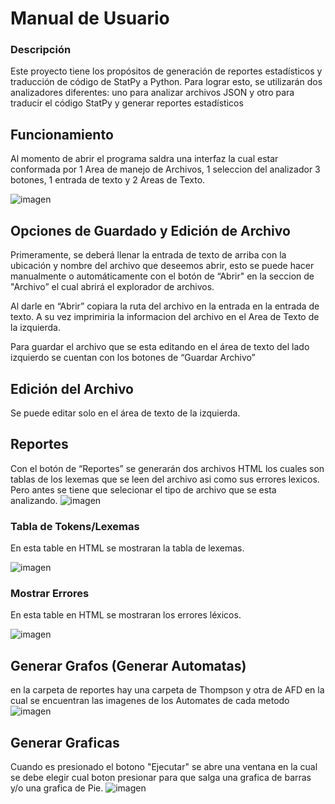 # Manual de Usuario
### Descripción
Este proyecto tiene los propósitos de generación de reportes estadísticos y traducción de código de StatPy a Python. Para lograr esto, se utilizarán dos analizadores diferentes: uno para analizar archivos JSON y otro para traducir el código StatPy y generar reportes estadísticos

## Funcionamiento

Al momento de abrir el programa saldra una interfaz la cual estar conformada por 1 Area de manejo de Archivos, 1 seleccion del analizador 3 botones, 1 entrada de texto y 2 Areas de Texto.

![imagen](https://github.com/DFacundoPerezN/OLC1Proyecto1_202106538/assets/98927736/614e19fa-0f19-46f7-b0a3-9384b67e3058)


## Opciones de Guardado y Edición de Archivo
Primeramente, se deberá llenar la entrada de texto de arriba con la ubicación y nombre del archivo que deseemos abrir, esto se puede hacer manualmente o automáticamente con el botón de “Abrir" en la seccion de "Archivo” el cual abrirá el explorador de archivos.

Al darle en “Abrir” copiara la ruta del archivo en la entrada en la entrada de texto. 
A su vez imprimiria la informacion del archivo en el Area de Texto de la izquierda.


Para guardar el archivo que se esta editando en el área de texto del lado izquierdo se cuentan con los botones de “Guardar Archivo”

## Edición del Archivo
Se puede editar solo en el área de texto de la izquierda.


## Reportes
Con el botón de “Reportes” se generarán dos archivos HTML los cuales son tablas de los lexemas que se leen del archivo asi como sus errores lexicos. 
Pero antes se tiene que selecionar el tipo de archivo que se esta analizando.
![imagen](https://github.com/DFacundoPerezN/-OLC1-Proyecto1_202106538/assets/98927736/5b823126-1744-46c0-85f7-541a69c60680)

### Tabla de Tokens/Lexemas
En esta table en HTML se mostraran la tabla de lexemas. 

![imagen](https://github.com/DFacundoPerezN/-OLC1-Proyecto1_202106538/assets/98927736/c7eb77cf-8359-4255-ba66-add528aed100)


### Mostrar Errores
En esta table en HTML se mostraran los errores léxicos. 

![imagen](https://github.com/DFacundoPerezN/-OLC1-Proyecto1_202106538/assets/98927736/f4b12f74-7d2a-495e-8574-073624867ba5)


## Generar Grafos (Generar Automatas)
en la carpeta de reportes hay una carpeta de Thompson y otra de AFD en la cual se encuentran las imagenes de los Automates de cada metodo
![imagen](https://github.com/DFacundoPerezN/OLC1Proyecto1_202106538/assets/98927736/a3649fa2-7c3e-4ddc-8dd5-bd4cf3b8646c)



## Generar Graficas
Cuando es presionado el botono "Ejecutar" se abre una ventana en la cual se debe elegir cual boton presionar para que salga una grafica de barras y/o una grafica de Pie.
![imagen](https://github.com/DFacundoPerezN/-OLC1-Proyecto1_202106538/assets/98927736/cbfa2310-9df5-4355-a93d-d82ffea67e1c)
